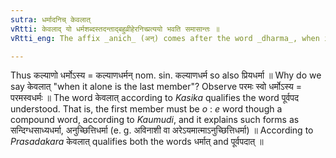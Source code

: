 ```yaml
---
sutra: धर्मादनिच् केवलात्
vRtti: केवलाद् यो धर्मशब्दस्तदन्ताद्बहुव्रीहेरनिच्प्रत्ययो भवति समासान्तः ॥
vRtti_eng: The affix _anich_ (अन्) comes after the word _dharma_, when it is the last member of a _Bahuvrihi_ compound, and is itself the only word without any other word joined with it or when the first member is a single word.

---
```

Thus कल्याणो धर्मोऽस्य = कल्याणधर्मन् nom. sin. कल्याणधर्म so also प्रियधर्मा ॥ Why do we say केवलात् "when it alone is the last member"? Observe परमः स्वो धर्मोऽस्य = परमस्वधर्मः ॥ The word केवलात् according to _Kasika_ qualifies the word पूर्वपद understood. That is, the first member must be _o_ : _e_ word though a compound word, according to _Kaumudi_, and it explains such forms as सन्दिग्धसाध्यधर्मा, अनुच्छित्तिधर्मा (e. g. अविनाशी वा अरेऽयमात्माऽनुच्छित्तिधर्मा) ॥ According to _Prasadakara_ केवलात् qualifies both the words धर्मात् and पूर्वपदात् ॥